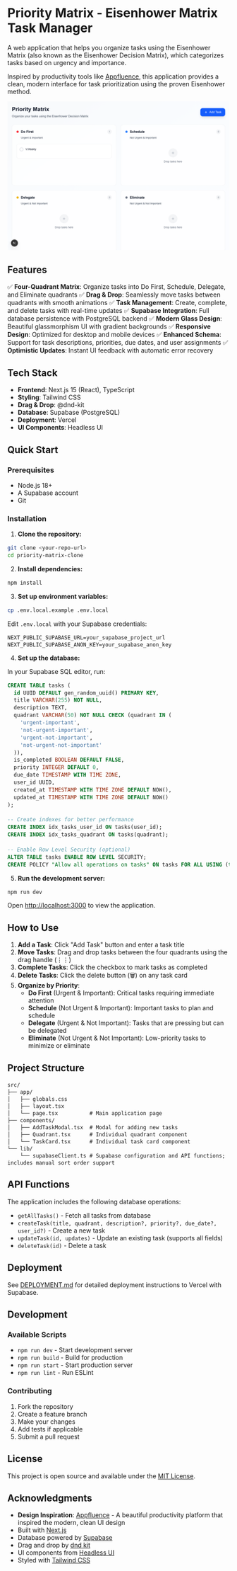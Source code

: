 # Priority Matrix - Eisenhower Matrix Task Manager

A web application that helps you organize tasks using the Eisenhower Matrix (also known as the Eisenhower Decision Matrix), which categorizes tasks based on urgency and importance.

Inspired by productivity tools like [Appfluence](https://appfluence.com/), this application provides a clean, modern interface for task prioritization using the proven Eisenhower method.

![Priority Matrix Screenshot](./docs/screenshot.png)

## Features

✅ **Four-Quadrant Matrix**: Organize tasks into Do First, Schedule, Delegate, and Eliminate quadrants
✅ **Drag & Drop**: Seamlessly move tasks between quadrants with smooth animations
✅ **Task Management**: Create, complete, and delete tasks with real-time updates
✅ **Supabase Integration**: Full database persistence with PostgreSQL backend
✅ **Modern Glass Design**: Beautiful glassmorphism UI with gradient backgrounds
✅ **Responsive Design**: Optimized for desktop and mobile devices
✅ **Enhanced Schema**: Support for task descriptions, priorities, due dates, and user assignments
✅ **Optimistic Updates**: Instant UI feedback with automatic error recovery

## Tech Stack

- **Frontend**: Next.js 15 (React), TypeScript
- **Styling**: Tailwind CSS
- **Drag & Drop**: @dnd-kit
- **Database**: Supabase (PostgreSQL)
- **Deployment**: Vercel
- **UI Components**: Headless UI

## Quick Start

### Prerequisites

- Node.js 18+
- A Supabase account
- Git

### Installation

1. **Clone the repository:**
```bash
git clone <your-repo-url>
cd priority-matrix-clone
```

2. **Install dependencies:**
```bash
npm install
```

3. **Set up environment variables:**
```bash
cp .env.local.example .env.local
```

Edit `.env.local` with your Supabase credentials:
```env
NEXT_PUBLIC_SUPABASE_URL=your_supabase_project_url
NEXT_PUBLIC_SUPABASE_ANON_KEY=your_supabase_anon_key
```

4. **Set up the database:**

In your Supabase SQL editor, run:
```sql
CREATE TABLE tasks (
  id UUID DEFAULT gen_random_uuid() PRIMARY KEY,
  title VARCHAR(255) NOT NULL,
  description TEXT,
  quadrant VARCHAR(50) NOT NULL CHECK (quadrant IN (
    'urgent-important',
    'not-urgent-important',
    'urgent-not-important',
    'not-urgent-not-important'
  )),
  is_completed BOOLEAN DEFAULT FALSE,
  priority INTEGER DEFAULT 0,
  due_date TIMESTAMP WITH TIME ZONE,
  user_id UUID,
  created_at TIMESTAMP WITH TIME ZONE DEFAULT NOW(),
  updated_at TIMESTAMP WITH TIME ZONE DEFAULT NOW()
);

-- Create indexes for better performance
CREATE INDEX idx_tasks_user_id ON tasks(user_id);
CREATE INDEX idx_tasks_quadrant ON tasks(quadrant);

-- Enable Row Level Security (optional)
ALTER TABLE tasks ENABLE ROW LEVEL SECURITY;
CREATE POLICY "Allow all operations on tasks" ON tasks FOR ALL USING (true);
```

5. **Run the development server:**
```bash
npm run dev
```

Open [http://localhost:3000](http://localhost:3000) to view the application.

## How to Use

1. **Add a Task**: Click "Add Task" button and enter a task title
2. **Move Tasks**: Drag and drop tasks between the four quadrants using the drag handle (⋮⋮)
3. **Complete Tasks**: Click the checkbox to mark tasks as completed
4. **Delete Tasks**: Click the delete button (🗑️) on any task card
5. **Organize by Priority**:
   - **Do First** (Urgent & Important): Critical tasks requiring immediate attention
   - **Schedule** (Not Urgent & Important): Important tasks to plan and schedule
   - **Delegate** (Urgent & Not Important): Tasks that are pressing but can be delegated
   - **Eliminate** (Not Urgent & Not Important): Low-priority tasks to minimize or eliminate

## Project Structure

```
src/
├── app/
│   ├── globals.css
│   ├── layout.tsx
│   └── page.tsx          # Main application page
├── components/
│   ├── AddTaskModal.tsx  # Modal for adding new tasks
│   ├── Quadrant.tsx      # Individual quadrant component
│   └── TaskCard.tsx      # Individual task card component
└── lib/
    └── supabaseClient.ts # Supabase configuration and API functions; includes manual sort order support
```

## API Functions

The application includes the following database operations:

- `getAllTasks()` - Fetch all tasks from database
- `createTask(title, quadrant, description?, priority?, due_date?, user_id?)` - Create a new task
- `updateTask(id, updates)` - Update an existing task (supports all fields)
- `deleteTask(id)` - Delete a task

## Deployment

See [DEPLOYMENT.md](./DEPLOYMENT.md) for detailed deployment instructions to Vercel with Supabase.

## Development

### Available Scripts

- `npm run dev` - Start development server
- `npm run build` - Build for production
- `npm run start` - Start production server
- `npm run lint` - Run ESLint

### Contributing

1. Fork the repository
2. Create a feature branch
3. Make your changes
4. Add tests if applicable
5. Submit a pull request

## License

This project is open source and available under the [MIT License](LICENSE).

## Acknowledgments

- **Design Inspiration**: [Appfluence](https://appfluence.com/) - A beautiful productivity platform that inspired the modern, clean UI design
- Built with [Next.js](https://nextjs.org/)
- Database powered by [Supabase](https://supabase.com/)
- Drag and drop by [dnd kit](https://dndkit.com/)
- UI components from [Headless UI](https://headlessui.com/)
- Styled with [Tailwind CSS](https://tailwindcss.com/)
